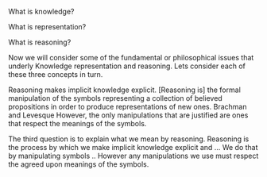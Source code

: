 ﻿What is knowledge?

What is representation?

What is reasoning?

Now we will consider some of the fundamental or philosophical issues that underly 
Knowledge representation and reasoning.
Lets consider each of these three concepts in turn.

Reasoning makes implicit knowledge explicit.
[Reasoning is] the formal manipulation of the symbols representing a collection of believed propositions in order to produce representations of new ones.  Brachman and Levesque
However, the only manipulations that are justified are ones that respect the meanings of the symbols.


The third question is to explain what we mean by reasoning.
Reasoning is the process by which we make implicit knowledge explicit and …
We do that by manipulating symbols  ..
However any manipulations we use must respect the agreed upon meanings of the symbols.